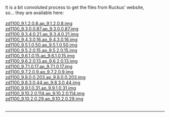 It is a bit convoluted process to get the files from Ruckus' website,<br>
so... they are available here: <br>
<br>
<a href="https://danielarauz.com/ruckus-zone-director-1100-firmware/zd1100_9.1.2.0.8.ap_9.1.2.0.8.img">zd1100_9.1.2.0.8.ap_9.1.2.0.8.img</a><br>
<a href="https://danielarauz.com/ruckus-zone-director-1100-firmware/zd1100_9.3.0.0.87.ap_9.3.0.0.87.img">zd1100_9.3.0.0.87.ap_9.3.0.0.87.img</a><br>
<a href="https://danielarauz.com/ruckus-zone-director-1100-firmware/zd1100_9.3.4.0.21.ap_9.3.4.0.21.img">zd1100_9.3.4.0.21.ap_9.3.4.0.21.img</a><br>
<a href="https://danielarauz.com/ruckus-zone-director-1100-firmware/zd1100_9.4.3.0.16.ap_9.4.3.0.16.img">zd1100_9.4.3.0.16.ap_9.4.3.0.16.img</a><br>
<a href="https://danielarauz.com/ruckus-zone-director-1100-firmware/zd1100_9.5.1.0.50.ap_9.5.1.0.50.img">zd1100_9.5.1.0.50.ap_9.5.1.0.50.img</a><br>
<a href="https://danielarauz.com/ruckus-zone-director-1100-firmware/zd1100_9.5.2.0.15.ap_9.5.2.0.15.img">zd1100_9.5.2.0.15.ap_9.5.2.0.15.img</a><br>
<a href="https://danielarauz.com/ruckus-zone-director-1100-firmware/zd1100_9.6.1.0.15.ap_9.6.1.0.15.img">zd1100_9.6.1.0.15.ap_9.6.1.0.15.img</a><br>
<a href="https://danielarauz.com/ruckus-zone-director-1100-firmware/zd1100_9.6.2.0.13.ap_9.6.2.0.13.img">zd1100_9.6.2.0.13.ap_9.6.2.0.13.img</a><br>
<a href="https://danielarauz.com/ruckus-zone-director-1100-firmware/zd1100_9.7.1.0.17.ap_9.7.1.0.17.img">zd1100_9.7.1.0.17.ap_9.7.1.0.17.img</a><br>
<a href="https://danielarauz.com/ruckus-zone-director-1100-firmware/zd1100_9.7.2.0.9.ap_9.7.2.0.9.img">zd1100_9.7.2.0.9.ap_9.7.2.0.9.img</a><br>
<a href="https://danielarauz.com/ruckus-zone-director-1100-firmware/zd1100_9.8.0.0.203.ap_9.8.0.0.203.img">zd1100_9.8.0.0.203.ap_9.8.0.0.203.img</a><br>
<a href="https://danielarauz.com/ruckus-zone-director-1100-firmware/zd1100_9.8.3.0.44.ap_9.8.3.0.44.img">zd1100_9.8.3.0.44.ap_9.8.3.0.44.img</a><br>
<a href="https://danielarauz.com/ruckus-zone-director-1100-firmware/zd1100_9.9.1.0.31.ap_9.9.1.0.31.img">zd1100_9.9.1.0.31.ap_9.9.1.0.31.img</a><br>
<a href="https://danielarauz.com/ruckus-zone-director-1100-firmware/zd1100_9.10.2.0.114.ap_9.10.2.0.114.img">zd1100_9.10.2.0.114.ap_9.10.2.0.114.img</a><br> 
<a href="https://danielarauz.com/ruckus-zone-director-1100-firmware/zd1100_9.10.2.0.29.ap_9.10.2.0.29.img">zd1100_9.10.2.0.29.ap_9.10.2.0.29.img</a><br>
<br>
<hr color="red">
